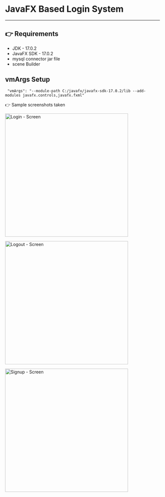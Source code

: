 # JavaFX Based Login System

---

## 👉 Requirements

- JDK - 17.0.2
- JavaFX SDK - 17.0.2
- mysql connector jar file
- scene Builder

## vmArgs Setup

```
 "vmArgs": "--module-path C:/javafx/javafx-sdk-17.0.2/lib --add-modules javafx.controls,javafx.fxml"

```

👉 Sample screenshots taken

<img src="screenshots/Login" alt="Login - Screen" width="400"/><br>

<img src="screenshots/Success" alt="Logout - Screen" width="400"/><br>

<img src="screenshots/Signup" alt="Signup - Screen" width="400"/><br>
